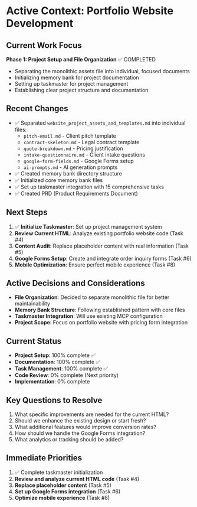 # Active Context: Portfolio Website Development

## Current Work Focus
**Phase 1: Project Setup and File Organization** ✅ COMPLETED
- Separating the monolithic assets file into individual, focused documents
- Initializing memory bank for project documentation
- Setting up taskmaster for project management
- Establishing clear project structure and documentation

## Recent Changes
- ✅ Separated `website_project_assets_and_templates.md` into individual files:
  - `pitch-email.md` - Client pitch template
  - `contract-skeleton.md` - Legal contract template
  - `quote-breakdown.md` - Pricing justification
  - `intake-questionnaire.md` - Client intake questions
  - `google-form-fields.md` - Google Forms setup
  - `ai-prompts.md` - AI generation prompts
- ✅ Created memory bank directory structure
- ✅ Initialized core memory bank files
- ✅ Set up taskmaster integration with 15 comprehensive tasks
- ✅ Created PRD (Product Requirements Document)

## Next Steps
1. ✅ **Initialize Taskmaster**: Set up project management system
2. **Review Current HTML**: Analyze existing portfolio website code (Task #4)
3. **Content Audit**: Replace placeholder content with real information (Task #5)
4. **Google Forms Setup**: Create and integrate order inquiry forms (Task #6)
5. **Mobile Optimization**: Ensure perfect mobile experience (Task #8)

## Active Decisions and Considerations
- **File Organization**: Decided to separate monolithic file for better maintainability
- **Memory Bank Structure**: Following established pattern with core files
- **Taskmaster Integration**: Will use existing MCP configuration
- **Project Scope**: Focus on portfolio website with pricing form integration

## Current Status
- **Project Setup**: 100% complete ✅
- **Documentation**: 100% complete ✅
- **Task Management**: 100% complete ✅
- **Code Review**: 0% complete (Next priority)
- **Implementation**: 0% complete

## Key Questions to Resolve
1. What specific improvements are needed for the current HTML?
2. Should we enhance the existing design or start fresh?
3. What additional features would improve conversion rates?
4. How should we handle the Google Forms integration?
5. What analytics or tracking should be added?

## Immediate Priorities
1. ✅ Complete taskmaster initialization
2. **Review and analyze current HTML code** (Task #4)
3. **Replace placeholder content** (Task #5)
4. **Set up Google Forms integration** (Task #6)
5. **Optimize mobile experience** (Task #8)
